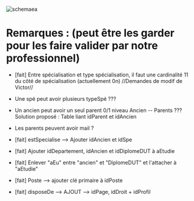 ![schemaea](https://cloud.githubusercontent.com/assets/9157490/5077050/493779f2-6ea0-11e4-9b70-cf87a511ec92.jpg)

Remarques : (peut être les garder pour les faire valider par notre professionnel)
===========

  - [fait] Entre spécialisation et type spécialisation, il faut une cardinalité 11 du côté de spécialisation (actuellement 0n)
//Demandes de modif de Victor//
  - Une spé peut avoir plusieurs typeSpé ???
  - Un ancien peut avoir un seul parent 0/1 niveau Ancien -- Parents ??? Solution proposé : Table liant idParent et idAncien
  - Les parents peuvent avoir mail ?

  - [fait] estSpecialise --> Ajouter idAncien et idSpe
  - [fait] Ajouter idDepartement, idAncien et idDiplomeDUT à aEtudie
  - [fait] Enlever "aEu" entre "ancien" et "DiplomeDUT" et l'attacher à "aEtudie"
  - [fait] Poste --> ajouter clé primaire à idPoste
  - [fait] disposeDe --> AJOUT --> idPage, idDroit + idProfil
